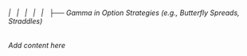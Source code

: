 ###### |   |   |   |   |   ├── Gamma in Option Strategies (e.g., Butterfly Spreads, Straddles)

*Add content here*